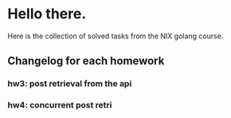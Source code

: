 # Hello there.
Here is the collection of solved tasks from the NIX golang course.

## Changelog for each homework

### hw3: post retrieval from the api
### hw4: concurrent post retri